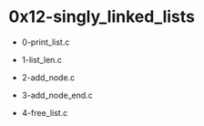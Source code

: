 # 0x12-singly\_linked\_lists

* 0-print\_list.c

* 1-list\_len.c

* 2-add\_node.c

* 3-add\_node\_end.c

* 4-free\_list.c

